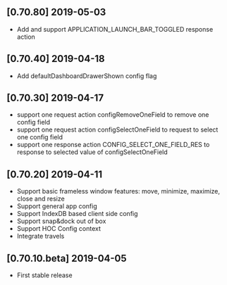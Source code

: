 ## [0.70.80] 2019-05-03
- Add and support APPLICATION_LAUNCH_BAR_TOGGLED response action

## [0.70.40] 2019-04-18
- Add defaultDashboardDrawerShown config flag

## [0.70.30] 2019-04-17
- support one request action configRemoveOneField to remove one config field
- support one request action configSelectOneField to request to select one config field
- support one response action CONFIG_SELECT_ONE_FIELD_RES to response to selected value of configSelectOneField

## [0.70.20] 2019-04-11
- Support basic frameless window features: move, minimize, maximize, close and resize
- Support general app config
- Support IndexDB based client side config
- Support snap&dock out of box
- Support HOC Config context
- Integrate travels

## [0.70.10.beta] 2019-04-05
- First stable release